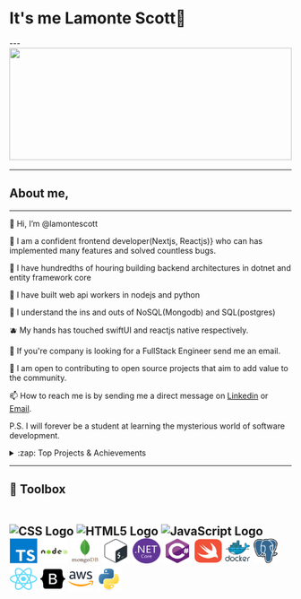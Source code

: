 
<h1>It's me Lamonte Scott👋</h1>
---
<img src="https://media.giphy.com/media/4rZA5D22301iMgrUNd/giphy.gif" width="100%" height="200" />
                                                       
<!--Allow Me to Introduce Myself -->


---
<!--Bio-->
## About me, 
---
<p>👋 Hi, I’m @lamontescott</p>
<p>👀 I am a confident frontend developer(Nextjs, Reactjs)} who can has implemented many features and solved countless bugs. </p>
<p>🍎 I have hundredths of houring building backend architectures in dotnet and entity framework core</p>
<p>🍇 I have built web api workers in nodejs and python</p>
<p>🥦 I understand the ins and outs of NoSQL(Mongodb) and SQL(postgres)</p>
<p>🫐 My hands has touched swiftUI and reactjs native respectively.</p>
<p>🍪 If you're company is looking for a FullStack Engineer send me an email.
<p>💞️ I am open to contributing to open source projects that aim to add value to the community.</p>
<p>📫 How to reach me is by sending me a direct message on <a href="https://linkedin.com/in/lamontescott" target="_blank">Linkedin</a> or <a href="mailto:lamonte.inboxes@gmail.com" target="_blank">Email</a>.</p>
<p>P.S. I will forever be a student at learning the mysterious world of software development.</p>

 <!--Github Stats-->

<details>
    <summary>:zap: Top Projects & Achievements </summary> <br />
    &nbsp; &nbsp; Website - <a href="https://www.lamontescott.com" target="_blank">lamontescott.com</a> <br />
    &nbsp; &nbsp; Website - <a href="https://www.eagleeyry.com" target="_blank">eagleeyry.com</a>
</details>
         

         
         
---
<!--Toolbox-->
🧰 Toolbox
 <br>
 <br>
 <br>
<img src="https://cdn.worldvectorlogo.com/logos/css-3.svg" alt="CSS Logo" width="50" height="45">
<img src="https://cdn.worldvectorlogo.com/logos/html-1.svg" alt="HTML5 Logo" width="50" height="45"> 
<img src="https://user-images.githubusercontent.com/63941608/126529691-5761ecf0-ce7e-4aa3-b6b5-4965069055e4.png" alt="JavaScript Logo" width="50" height="45"> 
<img src="https://github.com/devicons/devicon/blob/master/icons/typescript/typescript-plain.svg" alt="Typescript Logo" width="50" height="45">
<img src="https://github.com/devicons/devicon/blob/master/icons/nodejs/nodejs-original-wordmark.svg" alt="Node.js Logo" width="50" height="45">
<img src="https://github.com/devicons/devicon/blob/master/icons/mongodb/mongodb-original-wordmark.svg" alt="MongoDB Logo" width="50" height="45">
<img src="https://github.com/devicons/devicon/blob/master/icons/bash/bash-original.svg" alt="Bash Logo" width="50" height="45">
<img src="https://github.com/devicons/devicon/blob/master/icons/dotnetcore/dotnetcore-original.svg" alt="Dot Net Core Logo" width="50" height="45">
<img src="https://github.com/devicons/devicon/blob/master/icons/csharp/csharp-original.svg" alt="cSharp Logo" width="50" height="45">
<img src="https://github.com/devicons/devicon/blob/master/icons/swift/swift-original.svg" alt="Swift Logo" width="50" height="45">
<img src="https://github.com/devicons/devicon/blob/master/icons/docker/docker-original-wordmark.svg" alt="Docker Logo" width="45" height="45">
<img src="https://github.com/devicons/devicon/blob/master/icons/postgresql/postgresql-original.svg" alt="Postresql Logo" width="45" height="45">
<img src="https://github.com/devicons/devicon/blob/master/icons/react/react-original.svg" alt="React Logo" width="50" height="45">
<img src="https://github.com/devicons/devicon/blob/master/icons/bootstrap/bootstrap-plain.svg" alt="Bootstrap Logo" width="45" height="45">
<img src="https://github.com/devicons/devicon/blob/master/icons/amazonwebservices/amazonwebservices-original-wordmark.svg" alt="AWS Logo" width="45" height="45">
<img src="https://github.com/devicons/devicon/blob/master/icons/python/python-original.svg" alt="Python Logo" width="45" height="45">
---

